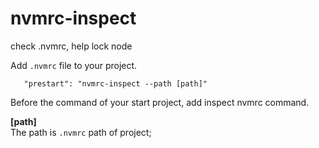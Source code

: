 # nvmrc-inspect
check .nvmrc, help lock node 

Add `.nvmrc` file to your project.

```
   "prestart": "nvmrc-inspect --path [path]" 
```

Before the command of your start project, add inspect nvmrc command.

**[path]**     
The path is `.nvmrc` path of project;